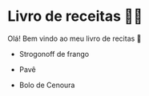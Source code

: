 # Livro de receitas :woman_cook:

Olá! Bem vindo ao meu livro de recitas :wave:

- Strogonoff de frango

- Pavê

- Bolo de Cenoura

  